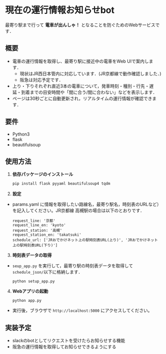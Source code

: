 # 現在の運行情報お知らせbot
最寄り駅まで行って **電車が出んしゃ！** となることを防ぐためのWebサービスです．

## 概要

- 電車の運行情報を取得し、最寄り駅に接近中の電車をWeb UIで案内します．
    - 現状はJR西日本管内に対応しています．(JR京都線で動作確認しました．)
    - 阪急は対応予定です．
- 上り・下りそれぞれ直近3本の電車について，発車時刻・種別・行先・遅延・到着までの目安時間や「間に合う/間に合わない」などを表示します．
- ページは30秒ごとに自動更新され，リアルタイムの運行情報が確認できます．

## 要件
- Python3
- flask
- beautifulsoup

## 使用方法
1. **依存パッケージのインストール**
   ```bash
   pip install flask pyyaml beautifulsoup4 tqdm
   ```

2. **設定**
- params.yaml に情報を取得したい路線名，最寄り駅名，時刻表のURLなど）を記入してください。JR京都線 高槻駅の場合は以下のとおりです．
    ```
    request_line: '京都'
    request_line_en: 'kyoto'
    request_station: '高槻'
    request_station_en: 'takatsuki'
    schedule_url: ['JRおでかけネット上の駅時刻表URL(上り)', 'JRおでかけネット上の駅時刻表URL(下り)']
    ```

3. **時刻表データの取得**
- `seup_app.py` を実行して，最寄り駅の時刻表データを取得して`schedule_json/`以下に格納します．
    ```
    python setup_app.py
    ```

4. **Webアプリの起動**
    ```
    python app.py
    ```
- 実行後，ブラウザで `http://localhost:5000` にアクセスしてください。

## 実装予定
- slackのbotとしてリクエストを受けたらお知らせする機能
- 阪急の運行情報を取得してお知らせできるようにする
